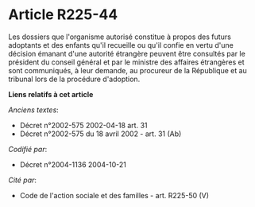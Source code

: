 # Article R225-44

Les dossiers que l'organisme autorisé constitue à propos des futurs adoptants et des enfants qu'il recueille ou qu'il confie
en vertu d'une décision émanant d'une autorité étrangère peuvent être consultés par le président du conseil général et par le
ministre des affaires étrangères et sont communiqués, à leur demande, au procureur de la République et au tribunal lors de la
procédure d'adoption.

**Liens relatifs à cet article**

_Anciens textes_:

  - Décret n°2002-575 2002-04-18 art. 31
  - Décret n°2002-575 du 18 avril 2002 - art. 31 (Ab)

_Codifié par_:

  - Décret n°2004-1136 2004-10-21

_Cité par_:

  - Code de l'action sociale et des familles - art. R225-50 (V)
